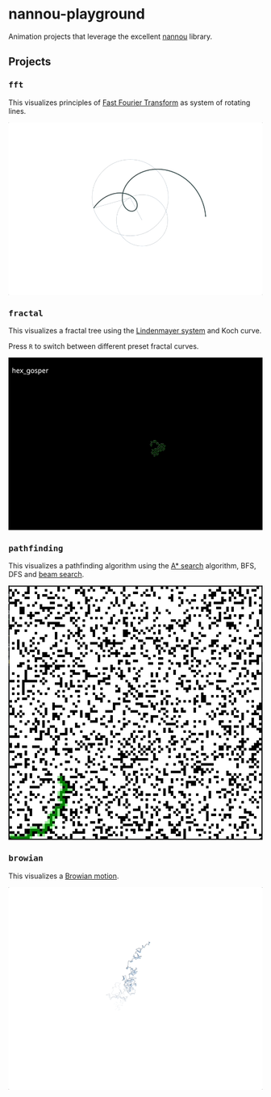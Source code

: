 # nannou-playground

Animation projects that leverage the excellent [nannou](https://nannou.cc/) library.

## Projects

### <kbd>fft</kbd>

This visualizes principles of [Fast Fourier Transform](https://en.wikipedia.org/wiki/Fast_Fourier_transform) as system of rotating lines.


![nannou-fft](images/nannou-fft.gif)

### <kbd>fractal</kbd>

This visualizes a fractal tree using the [Lindenmayer
system](https://en.wikipedia.org/wiki/L-system) and Koch curve.

Press `R` to switch between different preset fractal curves.

![nannou-fractal](images/nannou-fractal.gif)


### <kbd>pathfinding</kbd>

This visualizes a pathfinding algorithm using the [A*
search](https://en.wikipedia.org/wiki/A*_search_algorithm) algorithm, BFS, DFS
and [beam search](https://en.wikipedia.org/wiki/Beam_search).

![nannou-pathfinding](images/nannou-pathfinding.gif)

### <kbd>browian</kbd>

This visualizes a [Browian
motion](https://en.wikipedia.org/wiki/Brownian_motion).

![nannou-browian](images/nannou-brownian.gif)